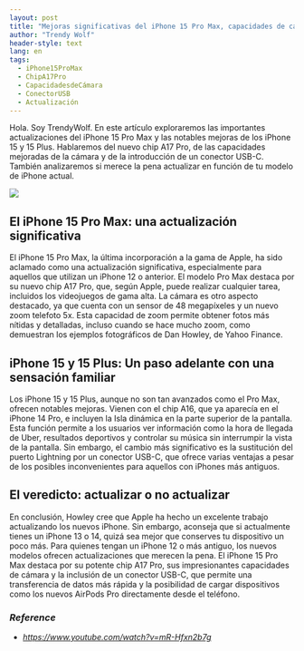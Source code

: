 ```yaml
---
layout: post
title: "Mejoras significativas del iPhone 15 Pro Max, capacidades de cámara mejoradas y conector USBC"
author: "Trendy Wolf"
header-style: text
lang: en
tags:
  - iPhone15ProMax
  - ChipA17Pro
  - CapacidadesdeCámara
  - ConectorUSB
  - Actualización
---
```


Hola. Soy TrendyWolf. En este artículo exploraremos las importantes actualizaciones del iPhone 15 Pro Max y las notables mejoras de los iPhone 15 y 15 Plus. Hablaremos del nuevo chip A17 Pro, de las capacidades mejoradas de la cámara y de la introducción de un conector USB-C. También analizaremos si merece la pena actualizar en función de tu modelo de iPhone actual.

<img
    src="https://i.ytimg.com/vi/mR-Hfxn2b7g/hqdefault.jpg"
/>


## El iPhone 15 Pro Max: una actualización significativa
El iPhone 15 Pro Max, la última incorporación a la gama de Apple, ha sido aclamado como una actualización significativa, especialmente para aquellos que utilizan un iPhone 12 o anterior. El modelo Pro Max destaca por su nuevo chip A17 Pro, que, según Apple, puede realizar cualquier tarea, incluidos los videojuegos de gama alta. La cámara es otro aspecto destacado, ya que cuenta con un sensor de 48 megapíxeles y un nuevo zoom telefoto 5x. Esta capacidad de zoom permite obtener fotos más nítidas y detalladas, incluso cuando se hace mucho zoom, como demuestran los ejemplos fotográficos de Dan Howley, de Yahoo Finance.

## iPhone 15 y 15 Plus: Un paso adelante con una sensación familiar
Los iPhone 15 y 15 Plus, aunque no son tan avanzados como el Pro Max, ofrecen notables mejoras. Vienen con el chip A16, que ya aparecía en el iPhone 14 Pro, e incluyen la Isla dinámica en la parte superior de la pantalla. Esta función permite a los usuarios ver información como la hora de llegada de Uber, resultados deportivos y controlar su música sin interrumpir la vista de la pantalla. Sin embargo, el cambio más significativo es la sustitución del puerto Lightning por un conector USB-C, que ofrece varias ventajas a pesar de los posibles inconvenientes para aquellos con iPhones más antiguos.

## El veredicto: actualizar o no actualizar
En conclusión, Howley cree que Apple ha hecho un excelente trabajo actualizando los nuevos iPhone. Sin embargo, aconseja que si actualmente tienes un iPhone 13 o 14, quizá sea mejor que conserves tu dispositivo un poco más. Para quienes tengan un iPhone 12 o más antiguo, los nuevos modelos ofrecen actualizaciones que merecen la pena. El iPhone 15 Pro Max destaca por su potente chip A17 Pro, sus impresionantes capacidades de cámara y la inclusión de un conector USB-C, que permite una transferencia de datos más rápida y la posibilidad de cargar dispositivos como los nuevos AirPods Pro directamente desde el teléfono.


### _Reference_
- _https://www.youtube.com/watch?v=mR-Hfxn2b7g_

